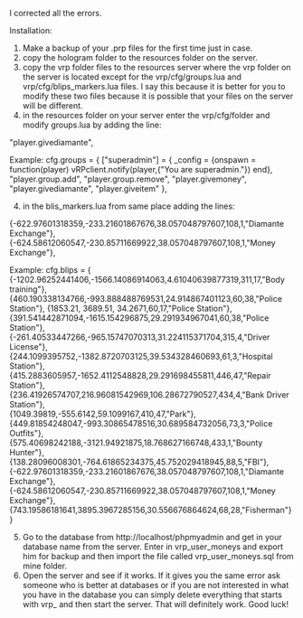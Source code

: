 I corrected all the errors.

Installation:
1. Make a backup of your .prp files for the first time just in case.
2. copy the hologram folder to the resources folder on the server.
2. copy the vrp folder files to the resources server where the vrp folder on the server is located except for the vrp/cfg/groups.lua and vrp/cfg/blips_markers.lua files. I say this because it is better for you to modify these two files because it is possible that your files on the server will be different.
3. in the resources folder on your server enter the vrp/cfg/folder and modify groups.lua by adding the line:

"player.givediamante",

Example:
cfg.groups = {
  ["superadmin"] = {
    _config = {onspawn = function(player) vRPclient.notify(player,{"You are superadmin."}) end},
    "player.group.add",
    "player.group.remove",
    "player.givemoney",
    "player.givediamante",
    "player.giveitem"
  },

4. in the blis_markers.lua from same place adding the lines:

  {-622.97601318359,-233.21601867676,38.057048797607,108,1,"Diamante Exchange"},
  {-624.58612060547,-230.85711669922,38.057048797607,108,1,"Money Exchange"},
  
Example:
cfg.blips = {
  {-1202.96252441406,-1566.14086914063,4.61040639877319,311,17,"Body training"},
  {460.190338134766,-993.888488769531,24.914867401123,60,38,"Police Station"},
  {1853.21, 3689.51, 34.2671,60,17,"Police Station"},
  {391.541442871094,-1615.154296875,29.291934967041,60,38,"Police Station"}, 
  {-261.40533447266,-965.15747070313,31.224115371704,315,4,"Driver License"},
  {244.1099395752,-1382.8720703125,39.534328460693,61,3,"Hospital Station"},
  {415.2883605957,-1652.4112548828,29.291698455811,446,47,"Repair Station"},
  {236.41926574707,216.96081542969,106.28672790527,434,4,"Bank Driver Station"},  
  {1049.39819,-555.6142,59.1099167,410,47,"Park"},
  {449.81854248047,-993.30865478516,30.689584732056,73,3,"Police Outfits"},
  {575.40698242188,-3121.94921875,18.768627166748,433,1,"Bounty Hunter"},
  {138.28096008301,-764.61865234375,45.752029418945,88,5,"FBI"},
  {-622.97601318359,-233.21601867676,38.057048797607,108,1,"Diamante Exchange"},
  {-624.58612060547,-230.85711669922,38.057048797607,108,1,"Money Exchange"},
  {743.19586181641,3895.3967285156,30.556676864624,68,28,"Fisherman"}
}

5. Go to the database from http://localhost/phpmyadmin and get in your database name from the server. Enter in vrp_user_moneys and export him for backup and then import the file called vrp_user_moneys.sql from mine folder.
6. Open the server and see if it works. If it gives you the same error ask someone who is better at databases or if you are not interested in what you have in the database you can simply delete everything that starts with vrp_ and then start the server. That will definitely work. Good luck!
